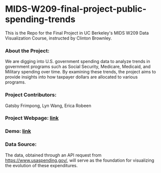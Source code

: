 # MIDS-W209-final-project-public-spending-trends

This is the Repo for the Final Project in UC Berkeley's MIDS W209 Data Visualization Course, instructed by Clinton Brownley.

### **About the Project:** <br>

We are digging into U.S. government spending data to analyze trends in government programs such as Social Security, Medicare, Medicaid, and Military spending over time. By examining these trends, the project aims to provide insights into how taxpayer dollars are allocated to various programs.


### **Project Contributors:**<br>
Gatsby Frimpong, Lyn Wang, Erica Robeen


### **Project Webpage:** [link](https://subtle-horse-f61009.netlify.app/) <br>



### **Demo:** [link](https://www.youtube.com/watch?v=BLh1us7eVE8) <br>



### **Data Source:**<br>
The data, obtained through an API request from https://www.usaspending.gov/, will serve as the foundation for visualizing the evolution of these expenditures. 
